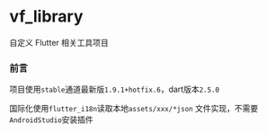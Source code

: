 vf_library
======

自定义 Flutter 相关工具项目


### 前言
项目使用`stable`通道最新版`1.9.1+hotfix.6`，dart版本`2.5.0`

国际化使用`flutter_i18n`读取本地`assets/xxx/*json` 文件实现，不需要`AndroidStudio`安装插件